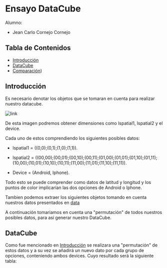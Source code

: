 # Ensayo DataCube

Alumno:

- Jean Carlo Cornejo Cornejo

## Tabla de Contenidos

- [Introducción](#introducción)
- [DataCube](#DataCube)
- [Comparación](#comparación))

## Introducción

Es necesario denotar los objetos que se tomaran en cuenta para realizar nuestro datacube.

[data]: data.png "Data"
![link](https://files.slack.com/files-pri/T01JK3EER9Q-F01LUS6NLQM/image.png "data")

De esta imagen podremos obtener dimensiones como lspatial1, lspatial2 y el device.

Cada uno de estos comprendiendo los siguientes posibles datos:

- lspatial1 = ((0,0);(0,1);(1,0);(1,1)).
  
- lspatial2 = ((00,00);(00,01);(00,10);(00,11);(01,00);(01,01);(01,10);(01,11);
   (10,00);(10,01);(10,10);(10,11);(11,00);(11,01);(11,10);(11,11)).
  
- Device = (Android, Iphone).
  

Todo esto se puede comprender como datos de latitud y longitud y los puntos de color implicarían las dos opciones de Android o Iphone.

Tambien podemos extraer los siguientes objetos tomando en cuenta nuestros datos presentados en [data](data)

A continuación tomariamos en cuenta una "permutación" de todos nuestros posibles datos, para así generar nuestro DataCube.

## DataCube

Como fue mencionado en [Introducción](#introducción) se realizara una "permutación" de estos datos y a su vez se añadirá un nuevo dato por cada grupo de opciones, conteniendo ambos devices. Cuyo resultado será la siguiente tabla:
